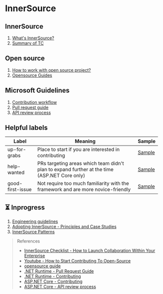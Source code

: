 # InnerSource

## InnerSource
1. [What's InnerSource?](/InnerSource.md)
1. [Summary of TC](/Brief%20of%20TC.md)

## Open source
1. [How to work with open source project?](/OpensourceWorkflows.md)
1. [Opensource Guides](/OpensourceGuide.md)

## Microsoft Guidelines
1. [Contribution workflow](/MSContributionWorkflow.md)
1. [Pull request guide](/MSPullRequestGuide.md)
1. [API review process](/MSApiReviewProcess.md)

## Helpful labels
|Label|Meaning|Sample|
|--|--|--|
|up-for-grabs|Place to start if you are interested in contributing|[Sample](https://aka.ms/aspnet/helpwanted)|
|help-wanted|PRs targeting areas which team didn't plan to expand further at the time (ASP.NET Core only)|[Sample](https://github.com/dotnet/runtime/labels/up-for-grabs)|
|good-first-issue|Not require too much familiarity with the framework and are more novice-friendly|[Sample](https://aka.ms/aspnet/helpwanted)|

## ⏳ Inprogress
1. [Engineering guidelines](https://github.com/dotnet/aspnetcore/wiki/Engineering-guidelines)
1. [Adopting InnerSource - Principles and Case Studies](https://innersourcecommons.org/documents/books/AdoptingInnerSource.pdf)
1. [InnerSource Patterns](https://patterns.innersourcecommons.org)

> References
> * [InnerSource Checklist - How to Launch Collaboration Within Your Enterprise](https://innersourcecommons.org/documents/books/InnerSourceChecklist.pdf)
> * [Youtube - How to Start Contributing To Open-Source](https://www.youtube.com/watch?v=wF9IUQlZ2Sk)
> * [opensource guide](https://opensource.guide)
> * [.NET Runtime - Pull Request Guide](https://github.com/dotnet/runtime/blob/main/docs/pr-guide.md)
> * [.NET Runtime - Contributing](https://github.com/dotnet/runtime/blob/main/CONTRIBUTING.md)
> * [ASP.NET Core - Contributing](https://github.com/dotnet/aspnetcore/blob/main/CONTRIBUTING.md)
> * [ASP.NET Core - API review process](https://github.com/dotnet/aspnetcore/blob/main/docs/APIReviewProcess.md)
